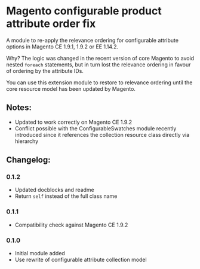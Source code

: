 # Magento configurable product attribute order fix

A module to re-apply the relevance ordering for configurable attribute options in Magento CE 1.9.1, 1.9.2 or EE 1.14.2.

Why? The logic was changed in the recent version of core Magento to avoid nested `foreach` statements, but in turn lost the relevance ordering in favour of ordering by the attribute IDs.

You can use this extension module to restore to relevance ordering until the core resource model has been updated by Magento.

## Notes:

* Updated to work correctly on Magento CE 1.9.2
* Conflict possible with the ConfigurableSwatches module recently introduced since it references the collection resource class directly via hierarchy

## Changelog:

### 0.1.2

* Updated docblocks and readme
* Return `self` instead of the full class name

### 0.1.1

* Compatibility check against Magento CE 1.9.2

### 0.1.0

* Initial module added
* Use rewrite of configurable attribute collection model
